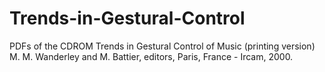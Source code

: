# Trends-in-Gestural-Control
PDFs of the CDROM Trends in Gestural Control of Music (printing version)
M. M. Wanderley and M. Battier, editors, Paris, France - Ircam, 2000.
